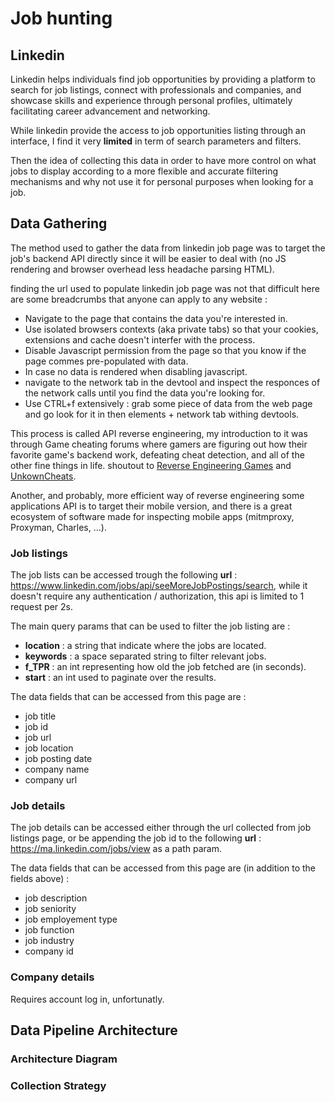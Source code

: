 # Job hunting

## Linkedin

Linkedin helps individuals find job opportunities by providing a platform to search for job listings, connect with professionals and companies, and showcase skills and experience through personal profiles, ultimately facilitating career advancement and networking.

While linkedin provide the access to job opportunities listing through an interface, I find it very **limited** in term of search parameters and filters.

Then the idea of collecting this data in order to have more control on what jobs to display according to a more flexible and accurate filtering mechanisms and why not use it for personal purposes when looking for a job.

## Data Gathering

The method used to gather the data from linkedin job page was to target the job's backend API directly since it will be easier to deal with (no JS rendering and browser overhead less headache parsing HTML).

finding the url used to populate linkedin job page was not that difficult here are some breadcrumbs that anyone can apply to any website :

- Navigate to the page that contains the data you're interested in.
- Use isolated browsers contexts (aka private tabs) so that your cookies, extensions and cache doesn't interfer with the process.
- Disable Javascript permission from the page so that you know if the page commes pre-populated with data.
- In case no data is rendered when disabling javascript.
- navigate to the network tab in the devtool and inspect the responces of the network calls until you find the data you're looking for.
- Use CTRL+f extensively : grab some piece of data from the web page and go look for it in then elements + network tab withing devtools.

This process is called API reverse engineering, my introduction to it was through Game cheating forums where gamers are figuring out how their favorite game's backend work, defeating cheat detection, and all of the other fine things in life. shoutout to [Reverse Engineering Games](https://www.reddit.com/r/REGames/) and [UnkownCheats](https://www.unknowncheats.me/forum/index.php).

Another, and probably, more efficient way of reverse engineering some applications API is to target their mobile version, and there is a great ecosystem of software made for inspecting mobile apps (mitmproxy, Proxyman, Charles, ...).

### Job listings

The job lists can be accessed trough the following **url** : https://www.linkedin.com/jobs/api/seeMoreJobPostings/search, while it doesn't require any authentication / authorization, this api is limited to 1 request per 2s.

The main query params that can be used to filter the job listing are :

- **location** : a string that indicate where the jobs are located.
- **keywords** : a space separated string to filter relevant jobs.
- **f_TPR** : an int representing how old the job fetched are (in seconds).
- **start** : an int used to paginate over the results.

The data fields that can be accessed from this page are :

- job title
- job id
- job url
- job location
- job posting date
- company name
- company url

### Job details

The job details can be accessed either through the url collected from job listings page, or be appending the job id to the following **url** : https://ma.linkedin.com/jobs/view as a path param.

The data fields that can be accessed from this page are (in addition to the fields above) :

- job description
- job seniority
- job employement type
- job function
- job industry
- company id

### Company details

Requires account log in, unfortunatly.

## Data Pipeline Architecture

### Architecture Diagram



### Collection Strategy

